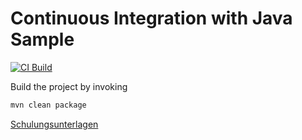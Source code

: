 # Continuous Integration with Java Sample

[![CI Build](https://github.com/ralf-ueberfuhr-ars/ci-2022-09-13-java/actions/workflows/ci.yml/badge.svg)](https://github.com/ralf-ueberfuhr-ars/ci-2022-09-13-java/actions/workflows/ci.yml)

Build the project by invoking

```bash
mvn clean package
```

[Schulungsunterlagen](./docs)